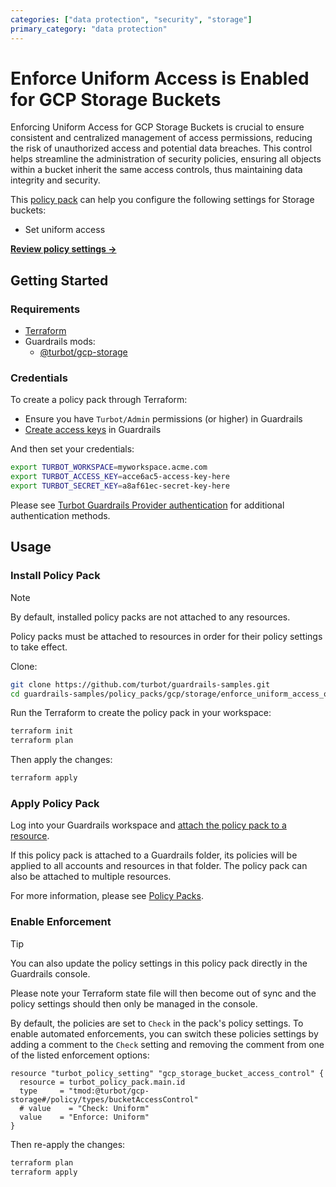 ```yaml
---
categories: ["data protection", "security", "storage"]
primary_category: "data protection"
---
```


# Enforce Uniform Access is Enabled for GCP Storage Buckets

Enforcing Uniform Access for GCP Storage Buckets is crucial to ensure consistent and centralized management of access permissions, reducing the risk of unauthorized access and potential data breaches. This control helps streamline the administration of security policies, ensuring all objects within a bucket inherit the same access controls, thus maintaining data integrity and security.

This [policy pack](https://turbot.com/guardrails/docs/concepts/resources/policy-packs) can help you configure the following settings for Storage buckets:

- Set uniform access

**[Review policy settings →](https://hub-guardrails-turbot-com-git-development-turbot.vercel.app/policy-packs/gcp_storage_enforce_uniform_access_on_buckets/settings)**

## Getting Started

### Requirements

- [Terraform](https://developer.hashicorp.com/terraform/install)
- Guardrails mods:
  - [@turbot/gcp-storage](https://hub-guardrails-turbot-com-git-development-turbot.vercel.app/mods/gcp/mods/gcp-storage)

### Credentials

To create a policy pack through Terraform:

- Ensure you have `Turbot/Admin` permissions (or higher) in Guardrails
- [Create access keys](https://turbot.com/guardrails/docs/guides/iam/access-keys#generate-a-new-guardrails-api-access-key) in Guardrails

And then set your credentials:

```sh
export TURBOT_WORKSPACE=myworkspace.acme.com
export TURBOT_ACCESS_KEY=acce6ac5-access-key-here
export TURBOT_SECRET_KEY=a8af61ec-secret-key-here
```

Please see [Turbot Guardrails Provider authentication](https://registry.terraform.io/providers/turbot/turbot/latest/docs#authentication) for additional authentication methods.

## Usage

### Install Policy Pack

> [!NOTE]
> By default, installed policy packs are not attached to any resources.
>
> Policy packs must be attached to resources in order for their policy settings to take effect.

Clone:

```sh
git clone https://github.com/turbot/guardrails-samples.git
cd guardrails-samples/policy_packs/gcp/storage/enforce_uniform_access_on_buckets
```

Run the Terraform to create the policy pack in your workspace:

```sh
terraform init
terraform plan
```

Then apply the changes:

```sh
terraform apply
```

### Apply Policy Pack

Log into your Guardrails workspace and [attach the policy pack to a resource](https://turbot.com/guardrails/docs/guides/policy-packs#attach-a-policy-pack-to-a-resource).

If this policy pack is attached to a Guardrails folder, its policies will be applied to all accounts and resources in that folder. The policy pack can also be attached to multiple resources.

For more information, please see [Policy Packs](https://turbot.com/guardrails/docs/concepts/resources/policy-packs).

### Enable Enforcement

> [!TIP]
> You can also update the policy settings in this policy pack directly in the Guardrails console.
>
> Please note your Terraform state file will then become out of sync and the policy settings should then only be managed in the console.

By default, the policies are set to `Check` in the pack's policy settings. To enable automated enforcements, you can switch these policies settings by adding a comment to the `Check` setting and removing the comment from one of the listed enforcement options:

```hcl
resource "turbot_policy_setting" "gcp_storage_bucket_access_control" {
  resource = turbot_policy_pack.main.id
  type     = "tmod:@turbot/gcp-storage#/policy/types/bucketAccessControl"
  # value    = "Check: Uniform"
  value    = "Enforce: Uniform"
}
```

Then re-apply the changes:

```sh
terraform plan
terraform apply
```
